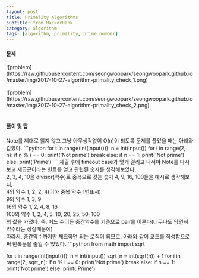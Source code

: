 ```yaml
---
layout: post
title: Primality Algorithms
subtitle: from HackerRank
category: algorithm
tags: [algorithm, primality, prime number]
---
```

<h4>문제</h4>
![problem](https://raw.githubusercontent.com/seongwoopark/seongwoopark.github.io/master/img/2017-10-27-algorithm-primality_check_1.png)<br/><br/>
![problem](https://raw.githubusercontent.com/seongwoopark/seongwoopark.github.io/master/img/2017-10-27-algorithm-primality_check_2.png)<br/><br/>

<h4>풀이 및 답</h4>
Note를 제대로 읽지 않고 그냥 아무생각없이 O(n)이 되도록 문제를 풀었을 때는 아래와 같았다.
```python
for t in range(int(input())):
    n = int(input())
    for i in range(2, n):
        if n % i == 0:
            print('Not prime')
            break
    else:
        if n == 1:
            print('Not prime')
        else:
            print('Prime')
```
제출 후에 timeout case가 몇개 걸리고 나서야 Note를 다시 보고 제곱근이라는 힌트를 얻고 관련된 숫자를 생각해보았다.<br/>
2, 3, 4, 10을 divisor(약수)로 중복으로 갖는 숫자 4, 9, 16, 100들을 예시로 생각해보니,<br/>
4의 약수 1, 2, 2, 4(이하 중복 약수 1번표시)<br/>
9의 약수 1, 3, 9<br/>
16의 약수 1, 2, 4, 8, 16<br/>
100의 약수 1, 2, 4, 5, 10, 20, 25, 50, 100<br/>
의 값을 가졌다. 즉, 어느 수이든 중간약수를 기준으로 pair를 이룬다(너무나도 당연히 약수라는 성질때문에)<br/>
따라서, 중간약수까지만 체크하면 되는 로직이 되므로, 아래와 같이 코드를 작성함으로써 반복문을 줄일 수 있었다. 
```python
from math import sqrt

for t in range(int(input())):
    n = int(input())
    sqrt_n = int(sqrt(n)) + 1
    for i in range(2, sqrt_n):
        if n % i == 0:
            print('Not prime')
            break
    else:
        if n == 1:
            print('Not prime')
        else:
            print('Prime')
```